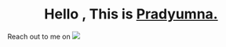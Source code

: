 


<h1 align="center">Hello , This is <a href="https://prady8339.github.io/singhprady/">Pradyumna.</a></h1>


<p align="left"> Reach out to me on  <a href="https://www.linkedin.com/in/prady8339/"><img src="https://img.shields.io/badge/linkedin-%230077B5.svg?&style=for-the-badge&logo=linkedin&logoColor=white" /></a>&nbsp;&nbsp;&nbsp;&nbsp;
  </p> 




